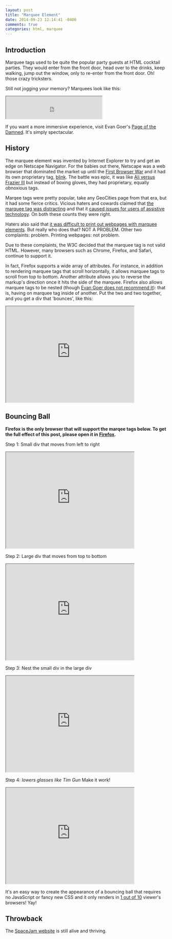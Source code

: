 ```yaml
---
layout: post
title: "Marquee Element"
date: 2014-09-23 12:14:41 -0400
comments: true
categories: html, marquee
---
```


<script type="text/javascript" src="//ajax.googleapis.com/ajax/libs/jquery/1.9.1/jquery.min.js"></script>
<script type="text/javascript" src="//cdnjs.cloudflare.com/ajax/libs/gist-embed/1.9/gist-embed.min.js"></script>

## Introduction

Marquee tags used to be quite the popular party guests at HTML cocktail parties. They would enter from the front door, head over to the drinks, keep walking, jump out the window, only to re-enter from the front door. Oh! those crazy tricksters.

Still not jogging your memory? Marquees look like this:

<iframe height="70" src="http://kthffmn.github.io/marquee/js_mimic"></iframe>

If you want a more immersive experience, visit Evan Goer's [Page of the Damned](http://www.goer.org/htmlhorror/htmlhorror1.html). It's simply spectacular.

## History

The marquee element was invented by Internet Explorer to try and get an edge on Netscape Navigator. For the babies out there, Netscape was a web browser that dominated the market up until the [First Browser War](http://en.wikipedia.org/wiki/Browser_wars#First_browser_war) and it had its own proprietary tag, [blink](https://developer.mozilla.org/en-US/docs/Web/HTML/Element/blink). The battle was epic, it was like [Ali versus Frazier III](http://youtu.be/VkOQW-Y-PYA) but instead of boxing gloves, they had proprietary, equally obnoxious tags.

Marqee tags were pretty popular, take any GeoCities page from that era, but it had some fierce critics.
Vicious haters and cowards claimed that [the marquee tag was distracting](http://www.usabilityfirst.com/glossary/marquee/) and that it [caused issues for users of assistive technology](https://www.webaccessibility.com/best_practices.php?best_practice_id=441). On both these counts they were right.

Haters also said that [it was difficult to print out webpages with marquee elements](http://en.wikipedia.org/wiki/Marquee_element#Usability_problems). But really who does that? NOT A PROBLEM. Other two complaints: problem. Printing webpages: not problem.

Due to these complaints, the W3C decided that the marquee tag is not valid HTML. However, many browsers such as Chrome, Firefox, and Safari, continue to support it.

In fact, Firefox supports a wide array of attributes. For instance, in addition to rendering marquee tags that scroll horizontally, it allows marquee tags to scroll from top to bottom. Another attribute allows you to reverse the markup's direction once it hits the side of the marquee. Firefox also allows marquee tags to be nested (though [Evan Goer does not recommend it](http://goer.org/Journal/2003/10/html_house_of_horror_things_that_go_blink_in_the_n.html)): that is, having on marquee tag inside of another. Put the two and two together, and you get a div that 'bounces', like this:

<iframe width="400" height="300" src="http://kthffmn.github.io/marquee/ball_mimic"></iframe>

## Bouncing Ball

**Firefox is the only browser that will support the marqee tags below. To get the full effect of this post, please open it in [Firefox](https://www.mozilla.org/en-US/firefox/new/).**

Step 1: Small div that moves from left to right
<code data-gist-id="9dc4351becccdc716811" data-gist-hide-footer="true" data-gist-hide-line-numbers="true" data-gist-line="2-6"></code>
<iframe width="400" height="300" src="http://kthffmn.github.io/marquee/ball-1"></iframe>

Step 2: Large div that moves from top to bottom
<code data-gist-id="9dc4351becccdc716811" data-gist-hide-footer="true" data-gist-hide-line-numbers="true" data-gist-line="9-11"></code>
<iframe width="400" height="300" src="http://kthffmn.github.io/marquee/ball-2"></iframe>

Step 3: Nest the small div in the large div
<code data-gist-id="9dc4351becccdc716811" data-gist-hide-footer="true" data-gist-hide-line-numbers="true" data-gist-line="14-18"></code>
<iframe width="400" height="300" src="http://kthffmn.github.io/marquee/ball-3"></iframe>

Step 4: *lowers glasses like Tim Gun* Make it work!
<iframe width="400" height="300" src="http://kthffmn.github.io/marquee/ball-4"></iframe>

It's an easy way to create the appearance of a bouncing ball that requires no JavaScript or fancy new CSS and it only renders in [1 out of 10](http://thenextweb.com/insider/2014/05/16/chrome-still-used-across-desktop-mobile-firefox-falls-safari-ie/) viewer's browsers! Yay!

## Throwback
The [SpaceJam website](http://www2.warnerbros.com/spacejam/movie/jam.htm) is still alive and thriving.
